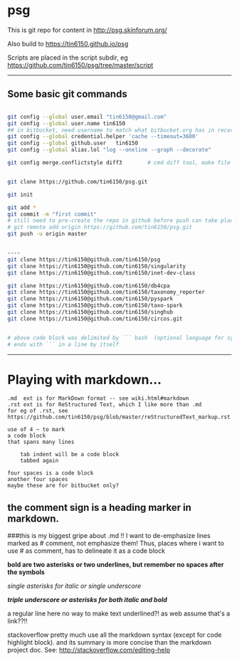 psg
===

This is git repo for content in http://psg.skinforum.org/

Also build to https://tin6150.github.io/psg 

Scripts are placed in the script subdir, eg  https://github.com/tin6150/psg/tree/master/script

-------------------------------------------


## Some basic git commands
``` bash

git config --global user.email "tin6150@gmail.com"
git config --global user.name tin6150
## in bitbucket, need username to match what bitbucket.org has in record for it to prompt for pwd
git config --global credential.helper 'cache --timeout=3600'
git config --global github.user   tin6150
git config --global alias.lol "log --oneline --graph --decorate"		# create alias "git lol"   # logd

git config merge.conflictstyle diff3		# cmd diff tool, make file w/ <<<< |||| >>>>, bearable


git clone https://github.com/tin6150/psg.git

git init

git add *
git commit -m "first commit"
# still need to pre-create the repo in github before push can take place 
# git remote add origin https://github.com/tin6150/psg.git
git push -u origin master


----
git clone https://tin6150@github.com/tin6150/psg
git clone https://tin6150@github.com/tin6150/singularity
git clone https://tin6150@github.com/tin6150/inet-dev-class

git clone https://tin6150@github.com/tin6150/db4cpa
git clone https://tin6150@github.com/tin6150/taxonomy_reporter
git clone https://tin6150@github.com/tin6150/pyspark
git clone https://tin6150@github.com/tin6150/taxo-spark
git clone https://tin6150@github.com/tin6150/singhub
git clone https://tin6150@github.com/tin6150/circos.git


# above code block was delimited by ``` bash  (optional language for syntax highlight)
# ends with ``` in a line by itself
```




------------------------------------------------------------
# Playing with markdown...

~~~~~~~~~~~~~~~~~~~~~~~~~~~~~~~~~~~~~~~~~~~~~~~~~~~~~~~~~~~~~
.md  ext is for MarkDown format -- see wiki.html#markdown
.rst ext is for ReStructured Text, which I like more than .md
for eg of .rst, see https://github.com/tin6150/psg/blob/master/reStructuredText_markup.rst
~~~~~~~~~~~~~~~~~~~~~~~~~~~~~~~~~~~~~~~~~~~~~~~~~~~~~~~~~~~~~


~~~~
use of 4 ~ to mark
a code block
that spans many lines
~~~~

        tab indent will be a code block
        tabbed again

    four spaces is a code block
    another four spaces
    maybe these are for bitbucket only?



## the comment sign is a heading marker in markdown.
###this is my biggest gripe about .md !!
I want to de-emphasize lines marked as # comment, not emphasize them!
Thus, places where i want to use # as comment, has to delineate it as a code block

**bold are two asterisks**
__or two underlines, but remember no spaces after the symbols__

*single asterisks for italic* 
_or single underscore_

___triple underscore or asterisks for both italic and bold___


a regular line here
no way to make text underlined?!  as web assume that's a link??!! 


stackoverflow pretty much use all the markdown syntax (except for code highlight block).
and its summary is more concise than the markdown project doc.
See: http://stackoverflow.com/editing-help


